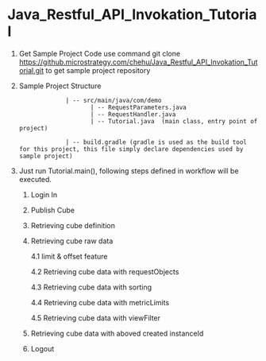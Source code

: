 # Java_Restful_API_Invokation_Tutorial

1. Get Sample Project Code
   use command git clone https://github.microstrategy.com/chehu/Java_Restful_API_Invokation_Tutorial.git to get sample project repository
	

2. Sample Project Structure
   
                    | -- src/main/java/com/demo
						   | -- RequestParameters.java					 
						   | -- RequestHandler.java
						   | -- Tutorial.java  (main class, entry point of project)
	    
	                | -- build.gradle (gradle is used as the build tool for this project, this file simply declare dependencies used by sample project)
	
	
3. Just run Tutorial.main(), following steps defined in workflow will be executed. 

   1. Login In
   2. Publish Cube 
   3. Retrieving cube definition
   4. Retrieving cube raw data 
         
		 4.1 limit & offset feature
		 
		 4.2 Retrieving cube data with requestObjects
	                   
         4.3 Retrieving cube data with sorting					   
	
	     4.4 Retrieving cube data with metricLimits
		 
		 4.5 Retrieving cube data with viewFilter
		 
   5. Retrieving cube data with aboved created instanceId
   
   6. Logout 